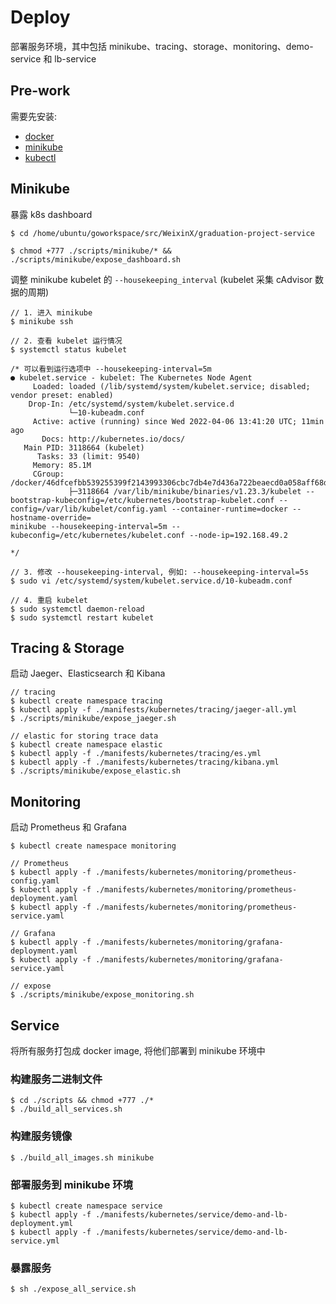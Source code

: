 # Deploy

部署服务环境，其中包括 minikube、tracing、storage、monitoring、demo-service 和 lb-service

## Pre-work

需要先安装:
- [docker](https://docs.docker.com/engine/install/ubuntu/#install-using-the-convenience-script)
- [minikube](https://minikube.sigs.k8s.io/docs/start)
- [kubectl](https://kubernetes.io/zh/docs/tasks/tools/install-kubectl-linux/)

## Minikube

暴露 k8s dashboard

```shell
$ cd /home/ubuntu/goworkspace/src/WeixinX/graduation-project-service

$ chmod +777 ./scripts/minikube/* && ./scripts/minikube/expose_dashboard.sh
```

调整 minikube kubelet 的 `--housekeeping_interval` (kubelet 采集 cAdvisor 数据的周期)

```shell
// 1. 进入 minikube
$ minikube ssh

// 2. 查看 kubelet 运行情况
$ systemctl status kubelet

/* 可以看到运行选项中 --housekeeping-interval=5m
● kubelet.service - kubelet: The Kubernetes Node Agent
     Loaded: loaded (/lib/systemd/system/kubelet.service; disabled; vendor preset: enabled)
    Drop-In: /etc/systemd/system/kubelet.service.d
             └─10-kubeadm.conf
     Active: active (running) since Wed 2022-04-06 13:41:20 UTC; 11min ago
       Docs: http://kubernetes.io/docs/
   Main PID: 3118664 (kubelet)
      Tasks: 33 (limit: 9540)
     Memory: 85.1M
     CGroup: /docker/46dfcefbb539255399f2143993306cbc7db4e7d436a722beaecd0a058aff68d5/system.slice/kubelet.service
             ├─3118664 /var/lib/minikube/binaries/v1.23.3/kubelet --bootstrap-kubeconfig=/etc/kubernetes/bootstrap-kubelet.conf --config=/var/lib/kubelet/config.yaml --container-runtime=docker --hostname-override=
minikube --housekeeping-interval=5m --kubeconfig=/etc/kubernetes/kubelet.conf --node-ip=192.168.49.2

*/

// 3. 修改 --housekeeping-interval, 例如: --housekeeping-interval=5s
$ sudo vi /etc/systemd/system/kubelet.service.d/10-kubeadm.conf

// 4. 重启 kubelet
$ sudo systemctl daemon-reload
$ sudo systemctl restart kubelet
```

## Tracing & Storage

启动 Jaeger、Elasticsearch 和 Kibana

```shell
// tracing
$ kubectl create namespace tracing
$ kubectl apply -f ./manifests/kubernetes/tracing/jaeger-all.yml
$ ./scripts/minikube/expose_jaeger.sh

// elastic for storing trace data
$ kubectl create namespace elastic
$ kubectl apply -f ./manifests/kubernetes/tracing/es.yml
$ kubectl apply -f ./manifests/kubernetes/tracing/kibana.yml
$ ./scripts/minikube/expose_elastic.sh
```

## Monitoring

启动 Prometheus 和 Grafana

```shell
$ kubectl create namespace monitoring

// Prometheus
$ kubectl apply -f ./manifests/kubernetes/monitoring/prometheus-config.yaml
$ kubectl apply -f ./manifests/kubernetes/monitoring/prometheus-deployment.yaml
$ kubectl apply -f ./manifests/kubernetes/monitoring/prometheus-service.yaml

// Grafana
$ kubectl apply -f ./manifests/kubernetes/monitoring/grafana-deployment.yaml
$ kubectl apply -f ./manifests/kubernetes/monitoring/grafana-service.yaml

// expose
$ ./scripts/minikube/expose_monitoring.sh
```

## Service

将所有服务打包成 docker image, 将他们部署到 minikube 环境中

### 构建服务二进制文件

```shell
$ cd ./scripts && chmod +777 ./*
$ ./build_all_services.sh
```

### 构建服务镜像

```shell
$ ./build_all_images.sh minikube
```

### 部署服务到 minikube 环境

```shell
$ kubectl create namespace service
$ kubectl apply -f ./manifests/kubernetes/service/demo-and-lb-deployment.yml
$ kubectl apply -f ./manifests/kubernetes/service/demo-and-lb-service.yml
```

### 暴露服务

```shell
$ sh ./expose_all_service.sh
```
